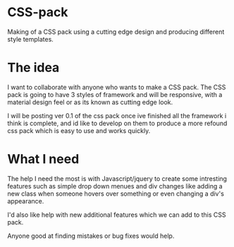 # CSS-pack
Making of a CSS pack using a cutting edge design and producing different style templates.

# The idea
I want to collaborate with anyone who wants to make a CSS pack. The CSS pack is going to have 3 styles of framework and will be responsive, with a material design feel or as its known as cutting edge look.

I will be posting ver 0.1 of the css pack once ive finished all the framework i think is complete, and id like to develop on them to produce a more refound css pack which is easy to use and works quickly.

# What I need

The help I need the most is with Javascript/jquery to create some intresting features such as simple drop down menues and div changes like adding a new class when someone hovers over something or even changing a div's appearance.

I'd also like help with new additional features which we can add to this CSS pack.

Anyone good at finding mistakes or bug fixes would help.


